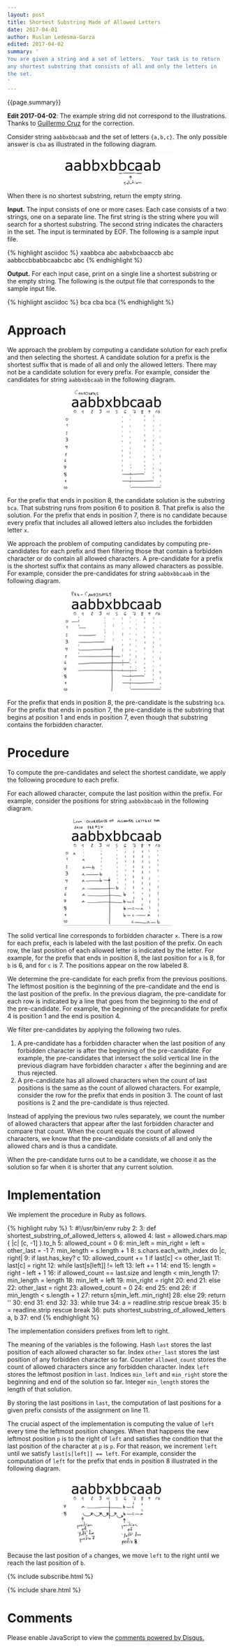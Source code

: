```yaml
---
layout: post
title: Shortest Substring Made of Allowed Letters
date: 2017-04-01
author: Ruslan Ledesma-Garza
edited: 2017-04-02
summary: '
You are given a string and a set of letters.  Your task is to return
any shortest substring that consists of all and only the letters in
the set.
'
---
```


{{page.summary}}

**Edit 2017-04-02**: The example string did not correspond to the
illustrations. Thanks to [Guillermo
Cruz](https://www.linkedin.com/in/guillermo-cruz-20732948/) for the correction.

Consider string `aabbxbbcaab` and the set of letters `{a,b,c}`.
The only possible answer is `cba` as illustrated in the following diagram.

<img src="/assets/2017.04.01.solution.jpg" alt="Solution" style="width:50%; display: block; margin-left: auto; margin-right: auto;" />

When there is no shortest substring, return the empty string.

**Input.**
The input consists of one or more cases.
Each case consists of a two strings, one on a separate line.
The first string is the string where you will search for a shortest substring.
The second string indicates the characters in the set.
The input is terminated by EOF.  The following is a sample input
file.

{% highlight asciidoc %}
xaabbca
abc
aabxbcbaaccb
abc
aabbccbbabbcaabcbc
abc
{% endhighlight %}

**Output.**
For each input case, print on a single line a shortest substring or the empty string.
The following is the output file that corresponds to the sample input
file.

{% highlight asciidoc %}
bca
cba
bca
{% endhighlight %}

# Approach

We approach the problem by computing a candidate solution for each
prefix and then selecting the shortest.  A candidate solution for a
prefix is the shortest suffix that is made of all and only the allowed
letters.  There may not be a candidate solution for every prefix.  For
example, consider the candidates for string `aabbxbbcaab` in the
following diagram.

<img src="/assets/2017.04.01.candidates.jpg" alt="Candidates" style="width:50%; display: block; margin-left: auto; margin-right: auto;" />

For the prefix that ends in position 8, the candidate solution is the
substring `bca`.  That substring runs from position 6 to position 8.
That prefix is also the solution.
For the prefix that ends in position 7, there is no candidate because
every prefix that includes all allowed letters also includes the
forbidden letter `x`.

We approach the problem of computing candidates by computing
pre-candidates for each prefix and then filtering those that contain a
forbidden character or do contain all allowed characters.  A
pre-candidate for a prefix is the shortest suffix that contains as
many allowed characters as possible. For example, consider the
pre-candidates for string `aabbxbbcaab` in the following diagram.

<img src="/assets/2017.04.01.pre-candidates.jpg" alt="Pre-Candidates" style="width:50%; display: block; margin-left: auto; margin-right: auto;" />

For the prefix that ends in position 8, the pre-candidate is the
substring `bca`.  For the prefix that ends in position 7, the
pre-candidate is the substring that begins at position 1 and ends in
position 7, even though that substring contains the forbidden
character.

# Procedure

To compute the pre-candidates and select the shortest candidate, we
apply the following procedure to each prefix.

For each allowed character, compute the last position within the
prefix.  For example, consider the positions for string `aabbxbbcaab`
in the following diagram.

<img src="/assets/2017.04.01.last.jpg" alt="Last occurrence of allowed letters" style="width:50%; display: block; margin-left: auto; margin-right: auto;" />

The solid vertical line corresponds to forbidden character `x`.  There
is a row for each prefix, each is labeled with the last position of
the prefix.  On each row, the last position of each allowed letter is
indicated by the letter.  For example, for the prefix that ends in
position 8, the last position for `a` is 8, for `b` is 6, and for `c`
is 7.  The positions appear on the row labeled 8.

We determine the pre-candidate for each prefix from the previous
positions.  The leftmost position is the beginning of the
pre-candidate and the end is the last position of the prefix.  In the
previous diagram, the pre-candidate for each row is indicated by a
line that goes from the beginning to the end of the pre-candidate.
For example, the beginning of the precandidate for prefix 4 is
position 1 and the end is position 4.

We filter pre-candidates by applying the following two rules.

1. A pre-candidate has a forbidden character when the last position of
any forbidden character is after the beginning of the pre-candidate.
For example, the pre-candidates that intersect the solid vertical line
in the previous diagram have forbidden character `x` after the beginning
and are thus rejected.
2. A pre-candidate has all allowed characters when the count of last
positions is the same as the count of allowed characters.  For
example, consider the row for the prefix that ends in position 3.
The count of last positions is 2 and the pre-candidate is thus
rejected.

Instead of applying the previous two rules separately, we count the
number of allowed characters that appear after the last forbidden
character and compare that count.  When the count equals the count of
allowed characters, we know that the pre-candidate consists of all and
only the allowed chars and is thus a candidate.

When the pre-candidate turns out to be a candidate, we choose it as
the solution so far when it is shorter that any current solution.

# Implementation

We implement the procedure in Ruby as follows.

{% highlight ruby %}
 1: #!/usr/bin/env ruby
 2: 
 3: def shortest_substring_of_allowed_letters s, allowed
 4:   last = allowed.chars.map { |c| [c, -1] }.to_h
 5:   allowed_count = 0
 6:   min_left = min_right = left = other_last = -1
 7:   min_length = s.length + 1
 8:   s.chars.each_with_index do |c, right|
 9:     if last.has_key? c
10:       allowed_count += 1 if last[c] <= other_last
11:       last[c] = right
12:       while last[s[left]] != left
13:         left += 1
14:       end
15:       length = right - left + 1
16:       if allowed_count == last.size and length < min_length
17:         min_length = length
18:         min_left = left
19:         min_right = right
20:       end
21:     else
22:       other_last = right
23:       allowed_count = 0
24:     end
25:   end
26:   if min_length < s.length + 1
27:     return s[min_left..min_right]
28:   else
29:     return ''
30:   end
31: end
32: 
33: while true
34:   a = readline.strip rescue break
35:   b = readline.strip rescue break
36:   puts shortest_substring_of_allowed_letters a, b
37: end
{% endhighlight %}

The implementation considers prefixes from left to right.

The meaning of the variables is the following.
Hash `last` stores the last position of each allowed character so far.
Index `other_last` stores the last position of any forbidden character
so far.
Counter `allowed_count` stores the count of allowed characters since
any forbidden character.
Index `left` stores the leftmost position in `last`.
Indices `min_left` and `min_right` store the beginning and end of the
solution so far.
Integer `min_length` stores the length of that solution.

By storing the last positions in `last`, the computation of last
positions for a given prefix consists of the assignment on line 11.

The crucial aspect of the implementation is computing the value of
`left` every time the leftmost position changes.  When that happens
the new leftmost position `p` is to the right of `left` and satisfies
the condition that the last position of the character at `p` is `p`.
For that reason, we increment `left` until we satisfy `last[s[left]]
== left`.  For example, consider the computation of `left` for the
prefix that ends in position 8 illustrated in the following diagram.

<img src="/assets/2017.04.01.computation.of.left.jpg" alt="Computation of `left`" style="width:50%; display: block; margin-left: auto; margin-right: auto;" />

Because the last position of `a` changes, we move `left` to the right
until we reach the last position of `b`.

{% include subscribe.html %}

{% include share.html %}

# Comments

<div id="disqus_thread"></div>
<script>
    /**
     *  RECOMMENDED CONFIGURATION VARIABLES: EDIT AND UNCOMMENT THE SECTION BELOW TO INSERT DYNAMIC VALUES FROM YOUR PLATFORM OR CMS.
     *  LEARN WHY DEFINING THESE VARIABLES IS IMPORTANT: https://disqus.com/admin/universalcode/#configuration-variables
     */
    var disqus_config = function () {
        this.page.url = 'http://ruslanledesma.com/2017/04/01/shortest-substring-made-of-allowed-letters.html';  // Replace PAGE_URL with your page's cbanonical URL variable
        this.page.identifier = '2017-04-01-shortest-substring-made-of-allowed-letters'; // Replace PAGE_IDENTIFIER with your page's unique identifier variable
    };
    (function() {  // DON'T EDIT BELOW THIS LINE
        var d = document, s = d.createElement('script');

        s.src = '//definecode.disqus.com/embed.js';

        s.setAttribute('data-timestamp', +new Date());
        (d.head || d.body).appendChild(s);
    })();
</script>
<noscript>Please enable JavaScript to view the <a
        href="https://disqus.com/?ref_noscript"
        rel="nofollow">comments powered by Disqus.</a></noscript>
